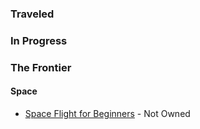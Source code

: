 ### Traveled

### In Progress

### The Frontier

#### Space
- [Space Flight for Beginners](https://www.amazon.com/dp/B019SOHMF4/?coliid=I3MAKD24T5VNZ2&colid=GZ7RR7BXJOGH&psc=0&ref_=list_c_wl_lv_ov_lig_dp_it) - Not Owned